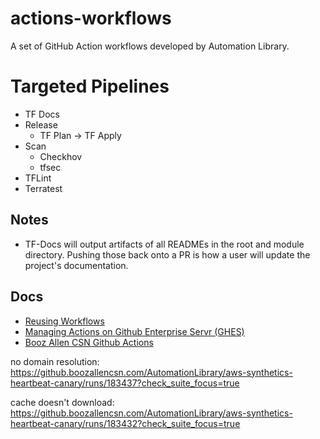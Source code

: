# actions-workflows
A set of GitHub Action workflows developed by Automation Library.
# Targeted Pipelines
* TF Docs
* Release
    * TF Plan -> TF Apply
* Scan
    * Checkhov
    * tfsec
* TFLint
* Terratest

## Notes
- TF-Docs will output artifacts of all READMEs in the root and module directory. Pushing those back onto a PR is how a user will update the project's documentation.

## Docs
- [Reusing Workflows](https://docs.github.com/en/actions/using-workflows/reusing-workflows#using-inputs-and-secrets-in-a-reusable-workflow)
- [Managing Actions on Github Enterprise Servr (GHES)](https://docs.github.com/en/enterprise-server@3.5/admin/github-actions/managing-access-to-actions-from-githubcom/about-using-actions-in-your-enterprise)
- [Booz Allen CSN Github Actions](https://github.boozallencsn.com/actions)


no domain resolution:
https://github.boozallencsn.com/AutomationLibrary/aws-synthetics-heartbeat-canary/runs/183437?check_suite_focus=true

cache doesn't download:
https://github.boozallencsn.com/AutomationLibrary/aws-synthetics-heartbeat-canary/runs/183432?check_suite_focus=true
